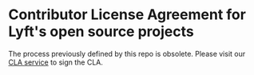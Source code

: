 # Contributor License Agreement for Lyft's open source projects

The process previously defined by this repo is obsolete. Please visit our [CLA
service](https://oss.lyft.com/cla) to sign the CLA.
